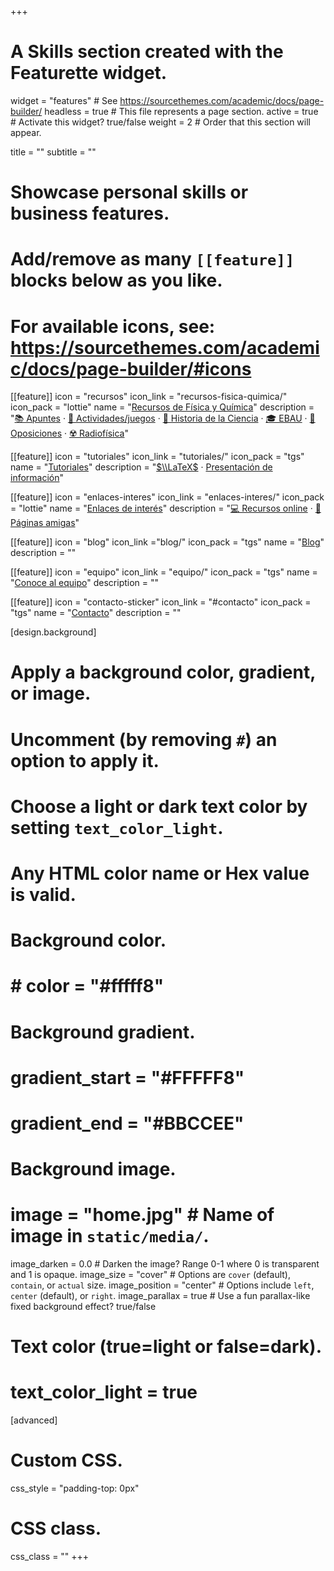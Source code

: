 +++
# A Skills section created with the Featurette widget.
widget = "features"  # See https://sourcethemes.com/academic/docs/page-builder/
headless = true  # This file represents a page section.
active = true  # Activate this widget? true/false
weight = 2  # Order that this section will appear.

title = ""
subtitle = ""

# Showcase personal skills or business features.
# 
# Add/remove as many `[[feature]]` blocks below as you like.
# 
# For available icons, see: https://sourcethemes.com/academic/docs/page-builder/#icons

[[feature]]
  icon = "recursos"
  icon_link = "recursos-fisica-quimica/"
  icon_pack = "lottie"
  name = "[Recursos de Física y Química](recursos-fisica-quimica/)"
  description = "[📚 Apuntes](recursos-fisica-quimica/apuntes) · [🧩 Actividades/juegos](recursos-fisica-quimica/actividades-juegos) · [📖 Historia de la Ciencia](recursos-fisica-quimica/historia-ciencia) · [🎓 EBAU](recursos-fisica-quimica/ebau) · [📝 Oposiciones](recursos-fisica-quimica/oposiciones) · [☢️ Radiofísica](recursos-fisica-quimica/radiofisica)"  
  
[[feature]]
  icon = "tutoriales"
  icon_link = "tutoriales/"
  icon_pack = "tgs"
  name = "[Tutoriales](tutoriales/)"
  description = "[$\\LaTeX$](tutoriales/latex) · [Presentación de información](tutoriales/presentacion-informacion)"
  
[[feature]]
  icon = "enlaces-interes"
  icon_link = "enlaces-interes/"
  icon_pack = "lottie"
  name = "[Enlaces de interés](enlaces-interes/)"
  description = "[💻 Recursos online](enlaces-interes/recursos-online) · [🤗 Páginas amigas](enlaces-interes/paginas-amigas)"
  
[[feature]]
  icon = "blog"
  icon_link ="blog/"
  icon_pack = "tgs"
  name = "[Blog](blog/)"
  description = ""
  
[[feature]]
  icon = "equipo"
  icon_link = "equipo/"
  icon_pack = "tgs"
  name = "[Conoce al equipo](equipo/)"
  description = ""
  
[[feature]]
  icon = "contacto-sticker"
  icon_link = "#contacto"
  icon_pack = "tgs"
  name = "[Contacto](#contacto)"
  description = ""  

[design.background]
  # Apply a background color, gradient, or image.
  #   Uncomment (by removing `#`) an option to apply it.
  #   Choose a light or dark text color by setting `text_color_light`.
  #   Any HTML color name or Hex value is valid.
  
  # Background color.
  # # color = "#fffff8"
  
  # Background gradient.
  # gradient_start = "#FFFFF8"
  # gradient_end = "#BBCCEE"
  
  # Background image.
  # image = "home.jpg"  # Name of image in `static/media/`.
  image_darken = 0.0  # Darken the image? Range 0-1 where 0 is transparent and 1 is opaque.
  image_size = "cover"  #  Options are `cover` (default), `contain`, or `actual` size.
  image_position = "center"  # Options include `left`, `center` (default), or `right`.
  image_parallax = true  # Use a fun parallax-like fixed background effect? true/false

  # Text color (true=light or false=dark).
  # text_color_light = true    

[advanced]
 # Custom CSS. 
 css_style = "padding-top: 0px"
 
 # CSS class.
 css_class = ""
+++
